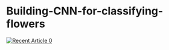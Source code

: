 # Building-CNN-for-classifying-flowers
<a target="_blank" href="https://github-readme-medium-recent-article.vercel.app/medium/@gakinolaalli/0"><img src="https://github-readme-medium-recent-article.vercel.app/medium/@imantumorang/0" alt="Recent Article 0">
